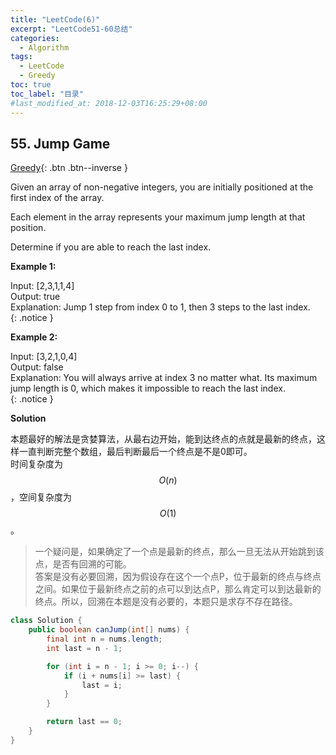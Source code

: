 ```yaml
---
title: "LeetCode(6)"
excerpt: "LeetCode51-60总结"
categories:
  - Algorithm
tags:
  - LeetCode
  - Greedy
toc: true
toc_label: "目录"
#last_modified_at: 2018-12-03T16:25:29+08:00
---
```


<script type="text/javascript" async
  src="https://cdn.mathjax.org/mathjax/latest/MathJax.js?config=TeX-MML-AM_CHTML">
</script>

## 55. Jump Game

[Greedy](/tags/#greedy){: .btn .btn--inverse }  

Given an array of non-negative integers, you are initially positioned at the first index of the array.

Each element in the array represents your maximum jump length at that position.

Determine if you are able to reach the last index.

**Example 1:**

Input: [2,3,1,1,4]  
Output: true  
Explanation: Jump 1 step from index 0 to 1, then 3 steps to the last index.  
{: .notice }

**Example 2:**

Input: [3,2,1,0,4]  
Output: false  
Explanation: You will always arrive at index 3 no matter what. Its maximum
             jump length is 0, which makes it impossible to reach the last index.  
{: .notice }

**Solution**  

本题最好的解法是贪婪算法，从最右边开始，能到达终点的点就是最新的终点，这样一直判断完整个数组，最后判断最后一个终点是不是0即可。  
时间复杂度为$$O(n)$$，空间复杂度为$$O(1)$$。  

> 一个疑问是，如果确定了一个点是最新的终点，那么一旦无法从开始跳到该点，是否有回溯的可能。  
> 答案是没有必要回溯，因为假设存在这个一个点P，位于最新的终点与终点之间。如果位于最新终点之前的点可以到达点P，那么肯定可以到达最新的终点。所以，回溯在本题是没有必要的，本题只是求存不存在路径。

```java
class Solution {
    public boolean canJump(int[] nums) {
        final int n = nums.length;
        int last = n - 1;

        for (int i = n - 1; i >= 0; i--) {
            if (i + nums[i] >= last) {
                last = i;
            }
        }

        return last == 0;
    }
}
```
